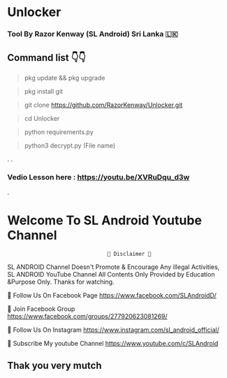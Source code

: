 # Unlocker
###    Tool By Razor Kenway (SL Android) Sri Lanka 🇱🇰 
## Command list 👇👇
>pkg update && pkg upgrade

>pkg install git

>git clone https://github.com/RazorKenway/Unlocker.git

>cd Unlocker

>python requirements.py

>python3 decrypt.py (File name)

.
.
### Vedio Lesson here : https://youtu.be/XVRuDqu_d3w
.

#                         Welcome To SL Android Youtube Channel

                                    💢 Disclaimer 💢
SL ANDROID Channel Doesn't Promote & Encourage Any illegal Activities, SL ANDROID YouTube Channel All Contents Only Provided  by Education &Purpose Only. Thanks for watching.

🔗 Follow Us On Facebook Page https://www.facebook.com/SLAndroidD/

🔗 Join Facebook Group https://www.facebook.com/groups/277920623081269/

🔗 Follow Us On Instagram https://www.instagram.com/sl_android_official/

🔗 Subscribe My youtube Channel https://www.youtube.com/c/SLAndroid

## Thak you very mutch
